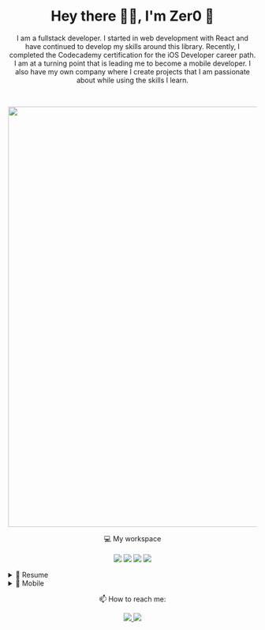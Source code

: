 <h1 align='center'>
  Hey there 👋🏻, I'm Zer0 🐙
</h1>

<p align='center'>
  I am a fullstack developer. I started in web development with React and have continued to develop my skills around this library. Recently, I completed the Codecademy certification for the iOS Developer career path. I am at a turning point that is leading me to become a mobile developer. I also have my own company where I create projects that I am passionate about while using the skills I learn.
</p>
</br>
<p align='center'>
  <a href="#"><img src="https://github-profile-summary-cards.vercel.app/api/cards/profile-details?username=Zer0absolute&theme=github" width="850"></a>
</p>

<p align='center'>
  💻 My workspace<br/><br/>
  <img src="https://img.shields.io/badge/MacBook_Pro_M2_MAX_RAM_96GB_2TB-000000?style=for-the-badge&logo=apple&logoColor=white" />
  <img src="https://img.shields.io/badge/iPhone_13_Pro_Max-000000?style=for-the-badge&logo=apple&logoColor=white" />
  <img src="https://img.shields.io/badge/⌨️_Nuphy_Kick75-04c9a0?style=for-the-badge&logoColor=white" />
  <img src="https://img.shields.io/badge/Xiaomi_Ultrawide-FF6900?style=for-the-badge&logo=xiaomi&logoColor=white" />
</p>

<details>
  <summary>📃 Resume</summary>


## Education
<!--
- 📖 **DOMAIN\
📆 TIME - TIME\
📍 **SCHOOL** - CITY, COUNTRY
-->
  <p align='center'>
    <img src="https://img.shields.io/badge/O'Clock-CONCEPTEUR_Développeur_d'Applications-orange?style=for-the-badge&logoColor=white" />
    </br>
    <img src="https://img.shields.io/badge/Codecademy-iOS_Developer-blue?style=for-the-badge&logo=codecademy&logoColor=white" />
    </br>
    <img src="https://img.shields.io/badge/Videv-React_en_entreprise-purple?style=for-the-badge&logoColor=white" />
  </p>

## Experience

<img align="right" src="https://img.shields.io/badge/TypeScript-007ACC?logo=typescript&logoColor=white" />
<img align="right" src="https://img.shields.io/badge/next.js-000000?logo=nextdotjs&logoColor=white" />
<img align="right" src="https://img.shields.io/badge/Tailwind_CSS-38B2AC?logo=tailwind-css&logoColor=white" />
<img align="right" src="https://img.shields.io/badge/Supabase-181818?logo=supabase&logoColor=white" />
<img align="right" src="https://img.shields.io/badge/Github-181717?logo=github&logoColor=white" />

- 👨‍💻 **Full-Stack Developer**\
📆 2025 - moment\
📍 **Wintopy** - Paris, French
</details>

<details>
  <summary>📱 Mobile</summary>

| Name                 | A short summary                              | Stars   | Framework |
| -------------------- | -------------------------------------------- | --------- | --------- |
| [Code History](https://github.com/Zer0absolute/Code_History/) | Quiz app where users can test their knowledge of programming.  | ![GitHub Repo stars](https://img.shields.io/github/stars/Zer0absolute/Code_History/) | ![SWIFT](https://img.shields.io/badge/Swift-FA7343?style=for-the-badge&logo=swift&logoColor=white) |
| [incomming]() | incomming  | ![GitHub Repo stars]() | ![SWIFT](https://img.shields.io/badge/Swift-FA7343?style=for-the-badge&logo=swift&logoColor=white) |

</details>

<!-- <details>
  <summary>🛠️ Programming Languages</summary>

  <p align='center'>
    <img src="https://img.shields.io/badge/Swift-FA7343?style=for-the-badge&logo=swift&logoColor=white" />
    <img src="https://img.shields.io/badge/JavaScript-323330?style=for-the-badge&logo=javascript&logoColor=F7DF1E" />
    <img src="https://img.shields.io/badge/TypeScript-007ACC?style=for-the-badge&logo=typescript&logoColor=white" />
    <img src="https://img.shields.io/badge/HTML5-E34F26?style=for-the-badge&logo=html5&logoColor=white" />
    <img src="https://img.shields.io/badge/CSS3-1572B6?style=for-the-badge&logo=css3&logoColor=white" />
    <img src="https://img.shields.io/badge/json-5E5C5C?style=for-the-badge&logo=json&logoColor=white" />
  </p>
</details>

<details>
  <summary>🛠️ Frameworks and Libraries</summary>

  <p align='center'>
    <img src="https://img.shields.io/badge/React-20232A?style=for-the-badge&logo=react&logoColor=61DAFB" />
    <img src="https://img.shields.io/badge/next.js-000000?style=for-the-badge&logo=nextdotjs&logoColor=white" />
    <img src="https://img.shields.io/badge/Tailwind_CSS-38B2AC?style=for-the-badge&logo=tailwind-css&logoColor=white" />
    <img src="https://img.shields.io/badge/React_Router-CA4245?style=for-the-badge&logo=react-router&logoColor=white" />
    <img src="https://img.shields.io/badge/React_Query-FF4154?style=for-the-badge&logo=ReactQuery&logoColor=white" />
    <img src="https://img.shields.io/badge/Redux-593D88?style=for-the-badge&logo=redux&logoColor=white" />
  </p>

  <p align='center'>
    <img src="https://img.shields.io/badge/Vite-B73BFE?style=for-the-badge&logo=vite&logoColor=FFD62E" />
    <img src="https://img.shields.io/badge/Vitest-%236E9F18?style=for-the-badge&logo=Vitest&logoColor=%23fcd703" />
    <img src="https://img.shields.io/badge/shadcn%2Fui-000000?style=for-the-badge&logo=shadcnui&logoColor=white" />
  </p>
</details>

<details>
  <summary>🛠️ Platforms and Tools</summary>

  <p align='center'>
    <img src="https://img.shields.io/badge/GitHub-100000?style=for-the-badge&logo=github&logoColor=white" />
    <img src="https://img.shields.io/badge/Docker-2CA5E0?style=for-the-badge&logo=docker&logoColor=white" />
    <img src="https://img.shields.io/badge/Supabase-181818?style=for-the-badge&logo=supabase&logoColor=white" />
    <img src="https://img.shields.io/badge/GIT-E44C30?style=for-the-badge&logo=git&logoColor=white" />
    <img src="https://img.shields.io/badge/GNU%20Bash-4EAA25?style=for-the-badge&logo=GNU%20Bash&logoColor=white" />
    <img src="https://img.shields.io/badge/homebrew-FBB040?style=for-the-badge&logo=homebrew&logoColor=white" />
    <img src="https://img.shields.io/badge/Zsh-F15A24?style=for-the-badge&logo=Zsh&logoColor=white" />
    <img src="https://img.shields.io/badge/warp-01A4FF?style=for-the-badge&logo=warp&logoColor=white" />
    <img src="https://img.shields.io/badge/apple%20silicon-333333?style=for-the-badge&logo=apple&logoColor=white" />
    <img src="https://img.shields.io/badge/Arc-1638FB?style=for-the-badge&logo=Arc&logoColor=white" />
  </p>
</details>

<details>
  <summary>🛠️ Other Tools and Platforms</summary>

  <p align='center'>
    <img src="https://img.shields.io/badge/YouTube-FF0000?style=for-the-badge&logo=youtube&logoColor=white" />
    <img src="https://img.shields.io/badge/App_Store-0D96F6?style=for-the-badge&logo=app-store&logoColor=white" />
    <img src="https://img.shields.io/badge/apple%20music-FA243C?style=for-the-badge&logo=apple%20music&logoColor=white" />
    <img src="https://img.shields.io/badge/Splunk-000000?style=for-the-badge&logo=Splunk&logoColor=white" />
    <img src="https://img.shields.io/badge/Strava-FC4C02?style=for-the-badge&logo=strava&logoColor=white" />
    <img src="https://img.shields.io/badge/producthunt-DA552F?style=for-the-badge&logo=producthunt&logoColor=white" />
    <img src="https://img.shields.io/badge/Mastodon-6364FF?style=for-the-badge&logo=Mastodon&logoColor=white" />
    <img src="https://img.shields.io/badge/-LeetCode-FFA116?style=for-the-badge&logo=LeetCode&logoColor=black" />
    <img src="https://img.shields.io/badge/GitLab-330F63?style=for-the-badge&logo=gitlab&logoColor=white" />
    <img src="https://img.shields.io/badge/Bluesky-0285FF?logo=bluesky&logoColor=fff&style=for-the-badge" />
  </p>
</details> -->

<p align='center'>
  📫 How to reach me: <p align='center'>
  <a href="https://www.linkedin.com/in/mael-colome" target="_blank">
    <img src="https://img.shields.io/badge/linkedin-%230077B5.svg?&style=for-the-badge&logo=linkedin&logoColor=white" />
  </a>
  
  <a href="https://www.youtube.com/@mikotodev" target="_blank">
    <img src="https://img.shields.io/badge/YouTube-FF0000?style=for-the-badge&logo=youtube&logoColor=white" />
  </a>
</p>
</p>

<!-- #TODO : CHECK FOR UPDATE -->

<!--## Skills

<img align="right" src="https://img.shields.io/badge/(My)SQL-4479A1?logo=mysql&logoColor=white" />
<img align="right" src="https://img.shields.io/badge/BASH-4EAA25?logo=gnu-bash&logoColor=white" />
<img align="right" src="https://img.shields.io/badge/PHP-777BB4?logo=php&logoColor=white" />
<img align="right" src="https://img.shields.io/badge/Go-00ADD8?logo=go&logoColor=white" />
<img align="right" src="https://img.shields.io/badge/Python-3776AB?logo=python&logoColor=white" />
<img align="right" src="https://img.shields.io/badge/C Sharp-239120?logo=c-sharp&logoColor=white" />
<img align="right" src="https://img.shields.io/badge/C++-00599C?logo=c%2B%2B&logoColor=white" />
<img align="right" src="https://img.shields.io/badge/C-A8B9CC?logo=c&logoColor=white" />

**Programming**

<img align="right" src="https://img.shields.io/badge/Arch-1793D1?logo=arch-linux&logoColor=white" />
<img align="right" src="https://img.shields.io/badge/Fedora-294172?logo=fedora&logoColor=white" />
<img align="right" src="https://img.shields.io/badge/Debian-A81D33?logo=debian&logoColor=white" />
<img align="right" src="https://img.shields.io/badge/Ubuntu-E95420?logo=ubuntu&logoColor=white" />
<img align="right" src="https://img.shields.io/badge/Windows-0078D6?logo=windows&logoColor=white" />

**Operating Systems**

<img align="right" src="https://img.shields.io/badge/English-B2-blue?logo=data:image/svg%2bxml;base64,PHN2ZyB4bWxucz0iaHR0cDovL3d3dy53My5vcmcvMjAwMC9zdmciIGlkPSJmbGFnLWljb24tY3NzLWdiLWVuZyIgdmlld0JveD0iMCAwIDY0MCA0ODAiPgogIDxwYXRoIGZpbGw9IiNmZmYiIGQ9Ik0wIDBoNjQwdjQ4MEgweiIvPgogIDxwYXRoIGZpbGw9IiNjZTExMjQiIGQ9Ik0yODEuNiAwaDc2Ljh2NDgwaC03Ni44eiIvPgogIDxwYXRoIGZpbGw9IiNjZTExMjQiIGQ9Ik0wIDIwMS42aDY0MHY3Ni44SDB6Ii8+Cjwvc3ZnPgo=" />
<img align="right" src="https://img.shields.io/badge/Italian-mother tongue-green?logo=data:image/svg%2bxml;base64,PHN2ZyB4bWxucz0iaHR0cDovL3d3dy53My5vcmcvMjAwMC9zdmciIGlkPSJmbGFnLWljb24tY3NzLWl0IiB2aWV3Qm94PSIwIDAgNjQwIDQ4MCI+DQogIDxnIGZpbGwtcnVsZT0iZXZlbm9kZCIgc3Ryb2tlLXdpZHRoPSIxcHQiPg0KICAgIDxwYXRoIGZpbGw9IiNmZmYiIGQ9Ik0wIDBoNjQwdjQ4MEgweiIvPg0KICAgIDxwYXRoIGZpbGw9IiMwMDkyNDYiIGQ9Ik0wIDBoMjEzLjN2NDgwSDB6Ii8+DQogICAgPHBhdGggZmlsbD0iI2NlMmIzNyIgZD0iTTQyNi43IDBINjQwdjQ4MEg0MjYuN3oiLz4NCiAgPC9nPg0KPC9zdmc+" />

-->
